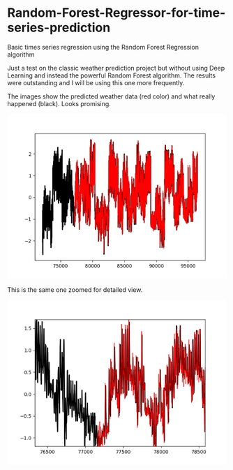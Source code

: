 # Random-Forest-Regressor-for-time-series-prediction
Basic times series regression using the Random Forest Regression algorithm

Just a test on the classic weather prediction project but without using Deep Learning and instead the powerful Random Forest algorithm. The results were outstanding and I will be using this one more frequently.

The images show the predicted weather data (red color) and what really happened (black). Looks promising.


![alt text](Figure_1.png)

This is the same one zoomed for detailed view.

![alt text](Figure_1_zoomed.png)
